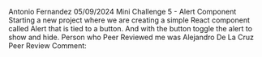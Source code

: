 Antonio Fernandez
05/09/2024
Mini Challenge 5 - Alert Component
Starting a new project where we are creating a simple React component called Alert that is tied to a button. And with the button toggle the alert to show and hide.
Person who Peer Reviewed me was Alejandro De La Cruz
Peer Review Comment:
